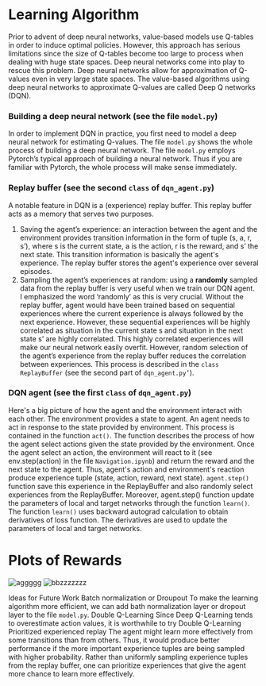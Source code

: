 # Learning Algorithm

Prior to advent of deep neural networks, value-based models use Q-tables in order to induce optimal policies. However, this approach has serious limitations since the size of Q-tables become too large to process when dealing with huge state spaces. Deep neural networks come into play to rescue this problem. Deep neural networks allow for approximation of Q-values even in very large state spaces. The value-based algorithms using deep neural networks to approximate Q-values are called Deep Q networks (DQN). 

### Building a deep neural network (see the file `model.py`)
In order to implement DQN in practice, you first need to model a deep neural network for estimating Q-values. The file `model.py` shows the whole process of building a deep neural network. The file `model.py` employs Pytorch’s typical approach of building a neural network. Thus if you are familiar with Pytorch, the whole process will make sense immediately. 

### Replay buffer (see the second `class` of `dqn_agent.py`)
A notable feature in DQN is a (experience) replay buffer. This replay buffer acts as a memory that serves two purposes. 
1.	Saving the agent’s experience: an interaction between the agent and the environment provides transition information in the form of tuple (s, a, r, s’), where s is the current state, a is the action, r is the reward, and s’ the next state. This transition information is basically the agent's experience. The replay buffer stores the agent's experience over several episodes.
2.	Sampling the agent’s experiences at random: using a **randomly** sampled data from the replay buffer is very useful when we train our DQN agent. I emphasized the word ‘randomly’ as this is very crucial. Without the replay buffer, agent would have been trained based on sequential experiences where the current experience is always followed by the next experience. However, these sequential experiences will be highly correlated as situation in the current state s and situation in the next state s’ are highly correlated. This highly correlated experiences will make our neural network easily overfit. However, random selection of the agent’s experience from the replay buffer reduces the correlation between experiences. 
This process is described in the `class` `ReplayBuffer` (see the second part of `dqn_agent.py’`).  

### DQN agent (see the first `class` of `dqn_agent.py`)
Here's a big picture of how the agent and the environment interact with each other. The environment provides a state to agent. An agent needs to act in response to the state provided by environment. This process is contained in the function `act()`. The function describes the process of how the agent select actions given the state provided by the environment. Once the agent select an action, the environment will react to it (see env.step(action) in the file `Navigation.ipynb`) and return the reward and the next state to the agent. Thus, agent's action and environment's reaction produce experience tuple (state, action, reward, next state). `agent.step()` function save this experience in the ReplayBuffer and also randomly select experiences from the ReplayBuffer. Moreover, agent.step() function update the parameters of local and target networks through the function `learn()`. The function `learn()` uses backward autograd calculation to obtain derivatives of loss function. The derivatives are used to update the parameters of local and target networks.

# Plots of Rewards

![aggggg](https://user-images.githubusercontent.com/95396618/144886441-e0bda08b-8ea2-4b4d-90fd-be578016170c.PNG)
![bbzzzzzzz](https://user-images.githubusercontent.com/95396618/144886626-3a96203f-f775-40a7-aef7-d171d9645a4b.PNG)

Ideas for Future Work
Batch normalization or Droupout
To make the learning algorithm more efficient, we can add bath normalization layer or dropout layer to the file `model.py`.
Double Q-Learning
Since Deep Q-Learning tends to overestimate action values, it is worthwhile to try Double Q-Learning
Prioritized experienced replay 
The agent might learn more effectively from some transitions than from others. Thus, it would produce better performance if the more important experience tuples are being sampled with higher probability. Rather than uniformly sampling experience tuples from the replay buffer, one can prioritize experiences that give the agent more chance to learn more effectively.

